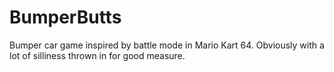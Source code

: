 # BumperButts
Bumper car game inspired by battle mode in Mario Kart 64. Obviously with a lot of silliness thrown in for good measure.
